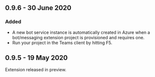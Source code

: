 ## 0.9.6 - 30 June 2020
### Added
- A new bot service instance is automatically created in Azure when a bot/messaging extension project is provisioned and requires one.
- Run your project in the Teams client by hitting F5.

## 0.9.5 - 19 May 2020
Extension released in preview.